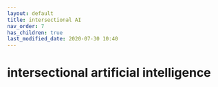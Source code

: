 ```yaml
---
layout: default
title: intersectional AI
nav_order: 7
has_children: true
last_modified_date: 2020-07-30 10:40
---
```


# intersectional artificial intelligence

